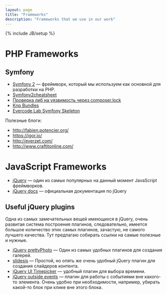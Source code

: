 ```yaml
---
layout: page
title: "Frameworks"
description: "Frameworks that we use in our work"
---
```

{% include JB/setup %}

# PHP Frameworks

## Symfony

* [Symfony 2][symfony] — фреймворк, который мы используем как основной для разработки
на PHP.
* [Symfony2cheatsheet](http://www.symfony2cheatsheet.com/)
* [Проверка либ на уязвимость через composer.lock](https://security.sensiolabs.org/check)
* [Knp Bundles](http://knpbundles.com/)
* [Evercode Lab Symfony Skeleton](https://github.com/EvercodeLab/symfony-skeleton)

Полезные блоги:

* <http://fabien.potencier.org/>
* <https://igor.io/>
* <http://everzet.com/>
* <http://www.craftitonline.com/>

# JavaScript Frameworks

* [jQuery][jQuery] — один из самых популярных на данный момент
  JavaScript фреймворков.
* [jQuery docs][jQuery-docs] — официальная документация по jQuery

## Useful jQuery plugins

Одна из самых замечательных вещей имеющихся в jQuery, очень развитая система
построения плагинов, следовательно, имеется большое количество этих самых
плагинов, зачастую, не самого лучшего качества. Тут предлагаю собирать ссылки
на самые полезные и нужные.

* [jQuery prettyPhoto][prettyPhoto] — Один из самых удобных плагинов для 
создания галерей.
* [slidesjs][slidesjs] — Простой, но опять же очень удобный jQuery плагин для 
создания слайдеров контента.
* [jQuery UI Timepicker][uitimepicker] — удобный плагин для выбора времени.
* [jQuery outside events][jqueryotside] — плагин для работы с событиями вне какого-то элемента. Очень удобно при необходимости, например, убирать какой-то блок при клике вне этого блока.

<!-- Links -->
[symfony]: http://symfony.com/
[jQuery-docs]: http://docs.jquery.com/
[jQuery]: http://jquery.com/
[prettyPhoto]: http://www.no-margin-for-errors.com/projects/prettyphoto-jquery-lightbox-clone/
[slidesjs]: http://slidesjs.com/
[uitimepicker]: https://fgelinas.com/code/timepicker/
[jqueryotside]: http://benalman.com/projects/jquery-outside-events-plugin/
